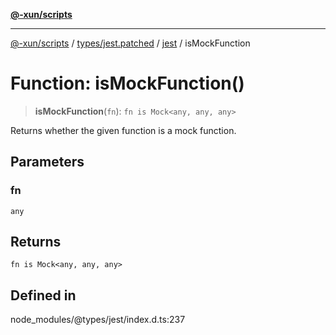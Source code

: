 [**@-xun/scripts**](../../../../../README.md)

***

[@-xun/scripts](../../../../../README.md) / [types/jest.patched](../../../README.md) / [jest](../README.md) / isMockFunction

# Function: isMockFunction()

> **isMockFunction**(`fn`): `fn is Mock<any, any, any>`

Returns whether the given function is a mock function.

## Parameters

### fn

`any`

## Returns

`fn is Mock<any, any, any>`

## Defined in

node\_modules/@types/jest/index.d.ts:237
